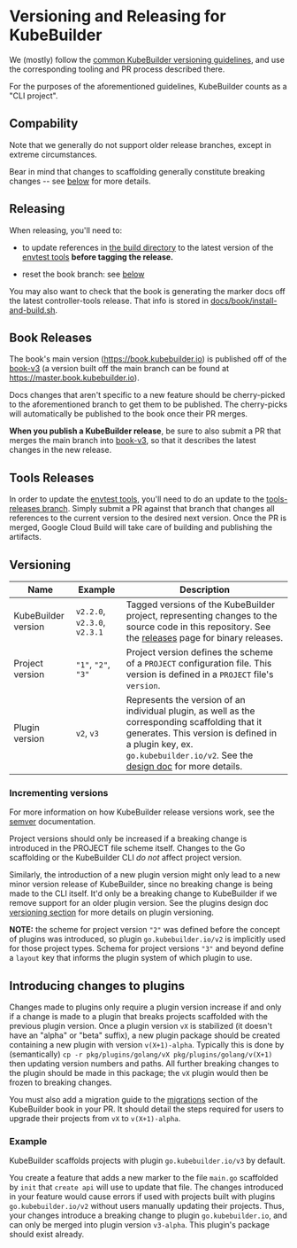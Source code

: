 # Versioning and Releasing for KubeBuilder

We (mostly) follow the [common KubeBuilder versioning
guidelines][guidelines], and use the corresponding tooling and PR process
described there.

For the purposes of the aforementioned guidelines, KubeBuilder counts as
a "CLI project".

[guidelines]: https://sigs.k8s.io/kubebuilder-release-tools/VERSIONING.md

## Compability

Note that we generally do not support older release branches, except in
extreme circumstances.

Bear in mind that changes to scaffolding generally constitute breaking
changes -- see [below](#understanding-the-versions) for more details.

## Releasing

When releasing, you'll need to:

- to update references in [the build directory](build/) to the latest
  version of the [envtest tools](#tools-releases) **before tagging the
  release.**

- reset the book branch: see [below](#book-releases)

You may also want to check that the book is generating the marker docs off
the latest controller-tools release.  That info is stored in
[docs/book/install-and-build.sh](/docs/book/install-and-build.sh).

## Book Releases

The book's main version (https://book.kubebuilder.io) is published off of
the [book-v3][book-branch] (a version built off the main branch can be
found at https://master.book.kubebuilder.io).

Docs changes that aren't specific to a new feature should be
cherry-picked to the aforementioned branch to get them to be published.
The cherry-picks will automatically be published to the book once their PR
merges.

**When you publish a KubeBuilder release**, be sure to also submit a PR
that merges the main branch into [book-v3][book-branch], so that it
describes the latest changes in the new release.

[book-branch]: https://github.com/kubernetes-sigs/kubebuilder/tree/tools-releases

## Tools Releases

In order to update the [envtest tools][envtest-ref], you'll need to do an
update to the [tools-releases branch][tools-branch].  Simply submit a PR
against that branch that changes all references to the current version to
the desired next version.  Once the PR is merged, Google Cloud Build will
take care of building and publishing the artifacts.

[envtest-ref]: https://book.kubebuilder.io/reference/artifacts.html
[tools-branch]: https://github.com/kubernetes-sigs/kubebuilder/tree/tools-releases

## Versioning

|   Name	|   Example	|  Description |
|---	|---	|---	|
|  KubeBuilder version | `v2.2.0`, `v2.3.0`, `v2.3.1` | Tagged versions of the KubeBuilder project, representing changes to the source code in this repository. See the [releases][kb-releases] page for binary releases. |
|  Project version |  `"1"`, `"2"`, `"3"` | Project version defines the scheme of a `PROJECT` configuration file. This version is defined in a `PROJECT` file's `version`. |
|  Plugin version | `v2`, `v3` | Represents the version of an individual plugin, as well as the corresponding scaffolding that it generates. This version is defined in a plugin key, ex. `go.kubebuilder.io/v2`. See the [design doc][cli-plugins-versioning] for more details. |

### Incrementing versions

For more information on how KubeBuilder release versions work, see the [semver](https://semver.org/) documentation.

Project versions should only be increased if a breaking change is introduced in the PROJECT file scheme itself. Changes to the Go scaffolding or the KubeBuilder CLI *do not* affect project version.

Similarly, the introduction of a new plugin version might only lead to a new minor version release of KubeBuilder, since no breaking change is being made to the CLI itself. It'd only be a breaking change to KubeBuilder if we remove support for an older plugin version. See the plugins design doc [versioning section][cli-plugins-versioning]
for more details on plugin versioning.

**NOTE:** the scheme for project version `"2"` was defined before the concept of plugins was introduced, so plugin `go.kubebuilder.io/v2` is implicitly used for those project types. Schema for project versions `"3"` and beyond define a `layout` key that informs the plugin system of which plugin to use.

## Introducing changes to plugins

Changes made to plugins only require a plugin version increase if and only if a change is made to a plugin
that breaks projects scaffolded with the previous plugin version. Once a plugin version `vX` is stabilized (it doesn't
have an "alpha" or "beta" suffix), a new plugin package should be created containing a new plugin with version
`v(X+1)-alpha`. Typically this is done by (semantically) `cp -r pkg/plugins/golang/vX pkg/plugins/golang/v(X+1)` then updating
version numbers and paths. All further breaking changes to the plugin should be made in this package; the `vX`
plugin would then be frozen to breaking changes.

You must also add a migration guide to the [migrations](https://book.kubebuilder.io/migrations.html)
section of the KubeBuilder book in your PR. It should detail the steps required
for users to upgrade their projects from `vX` to `v(X+1)-alpha`.

### Example

KubeBuilder scaffolds projects with plugin `go.kubebuilder.io/v3` by default.

You create a feature that adds a new marker to the file `main.go` scaffolded by `init`
that `create api` will use to update that file. The changes introduced in your feature
would cause errors if used with projects built with plugins `go.kubebuilder.io/v2`
without users manually updating their projects. Thus, your changes introduce a breaking change
to plugin `go.kubebuilder.io`, and can only be merged into plugin version `v3-alpha`.
This plugin's package should exist already.

[kb-releases]:https://github.com/kubernetes-sigs/kubebuilder/releases
[cli-plugins-versioning]:docs/book/src/plugins/cli-plugins.md
